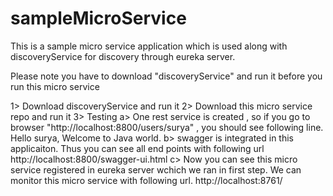 # sampleMicroService

This is a sample micro service application which is used along with discoveryService for discovery through eureka server.

Please note you have to download  "discoveryService" and run it before you run this micro service 

1> Download discoveryService and run it
2> Download this micro service repo and run it
3> Testing
  a> One rest service is created , so if you go to browser "http://localhost:8800/users/surya" , you should see following line.
  Hello surya, Welcome to Java world.
  b> swagger is integrated in this applicaiton. Thus you can see all end points with following url
  http://localhost:8800/swagger-ui.html
  c> Now you can see this micro service registered in eureka server wchich we ran in first step. We can monitor this micro service with following url.
  http://localhost:8761/

 
